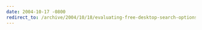 ```yaml
---
date: 2004-10-17 -0800
redirect_to: /archive/2004/10/18/evaluating-free-desktop-search-options-copernic.aspx/
---
```

